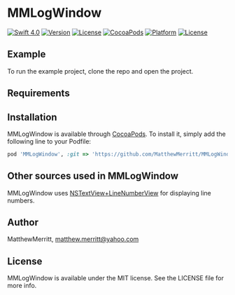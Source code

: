# MMLogWindow

[![Swift 4.0](https://img.shields.io/badge/Swift-4.0-orange.svg?style=flat)](https://swift.org)
[![Version](https://img.shields.io/cocoapods/v/MMLogWindow.svg?style=flat)](http://cocoapods.org/pods/MMLogWindow)
[![License](https://img.shields.io/cocoapods/l/MMLogWindow.svg?style=flat)](http://cocoapods.org/pods/MMLogWindow)
[![CocoaPods](https://img.shields.io/cocoapods/metrics/doc-percent/MMLogWindow.svg)](https://pgssoft.github.io/MMLogWindow)
[![Platform](https://img.shields.io/cocoapods/p/MMLogWindow.svg?style=flat)](http://cocoapods.org/pods/MMLogWindow)
[![License](https://img.shields.io/github/license/PGSSoft/MMLogWindow.svg)](https://github.com/MatthewMerritt/MMLogWindow/LICENSE)



## Example

To run the example project, clone the repo and open the project.

## Requirements

## Installation

MMLogWindow is available through [CocoaPods](http://cocoapods.org). To install
it, simply add the following line to your Podfile:

```ruby
pod 'MMLogWindow', :git => 'https://github.com/MatthewMerritt/MMLogWindow.git'
```

## Other sources used in MMLogWindow

MMLogWindow uses [NSTextView+LineNumberView](https://github.com/yichizhang/NSTextView-LineNumberView) for displaying line
numbers. 

## Author

MatthewMerritt, matthew.merritt@yahoo.com

## License

MMLogWindow is available under the MIT license. See the LICENSE file for more info.
